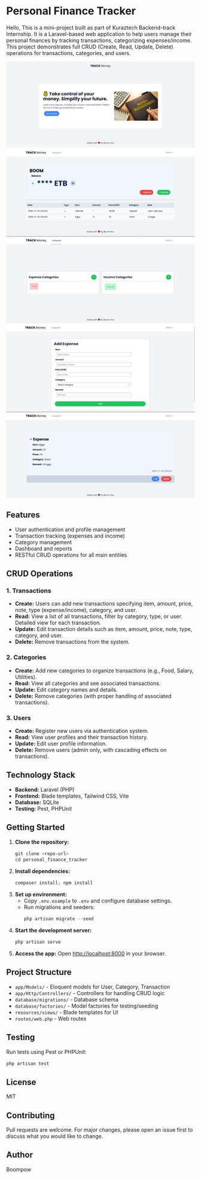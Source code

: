 
# Personal Finance Tracker

Hello, This is a mini-project built as part of Kuraztech Backend-track Internship. It is a Laravel-based web application to help users manage their personal finances by tracking transactions, categorizing expenses/income. This project demonstrates full CRUD (Create, Read, Update, Delete) operations for transactions, categories, and users.

![Welcome](public/asset/screenshots/welcome.PNG)
![Dashboard](public/asset/screenshots/dashboard.PNG)
![Categories](public/asset/screenshots/categories.PNG)
![Create](public/asset/screenshots/create.PNG)
![Transaction](public/asset/screenshots/transaction.PNG)

## Features
- User authentication and profile management
- Transaction tracking (expenses and income)
- Category management
- Dashboard and reports
- RESTful CRUD operations for all main entities

## CRUD Operations

### 1. Transactions
- **Create:** Users can add new transactions specifying item, amount, price, note, type (expense/income), category, and user.
- **Read:** View a list of all transactions, filter by category, type, or user. Detailed view for each transaction.
- **Update:** Edit transaction details such as item, amount, price, note, type, category, and user.
- **Delete:** Remove transactions from the system.

### 2. Categories
- **Create:** Add new categories to organize transactions (e.g., Food, Salary, Utilities).
- **Read:** View all categories and see associated transactions.
- **Update:** Edit category names and details.
- **Delete:** Remove categories (with proper handling of associated transactions).

### 3. Users
- **Create:** Register new users via authentication system.
- **Read:** View user profiles and their transaction history.
- **Update:** Edit user profile information.
- **Delete:** Remove users (admin only, with cascading effects on transactions).

## Technology Stack
- **Backend:** Laravel (PHP)
- **Frontend:** Blade templates, Tailwind CSS, Vite
- **Database:** SQLite
- **Testing:** Pest, PHPUnit

## Getting Started
1. **Clone the repository:**
   ```powershell
   git clone <repo-url>
   cd personal_finance_tracker
   ```
2. **Install dependencies:**
   ```powershell
   composer install; npm install
   ```
3. **Set up environment:**
   - Copy `.env.example` to `.env` and configure database settings.
   - Run migrations and seeders:
     ```powershell
     php artisan migrate --seed
     ```
4. **Start the development server:**
   ```powershell
   php artisan serve
   ```
5. **Access the app:**
   Open [http://localhost:8000](http://localhost:8000) in your browser.

## Project Structure
- `app/Models/` - Eloquent models for User, Category, Transaction
- `app/Http/Controllers/` - Controllers for handling CRUD logic
- `database/migrations/` - Database schema
- `database/factories/` - Model factories for testing/seeding
- `resources/views/` - Blade templates for UI
- `routes/web.php` - Web routes

## Testing
Run tests using Pest or PHPUnit:
```powershell
php artisan test
```

## License
MIT

## Contributing
Pull requests are welcome. For major changes, please open an issue first to discuss what you would like to change.

## Author
Boompow
